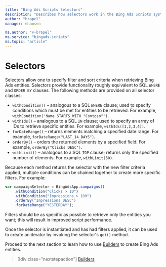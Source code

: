 ```yaml
---
title: "Bing Ads Scripts Selectors"
description: "Describes how selectors work in the Bing Ads Scripts system."
author: "brapel"
manager: ehansen

ms.author: "v-brapel"
ms.service: "bingads-scripts"
ms.topic: "article"
---
```


# Selectors

Selectors allow one to specify filter and sort criteria when retrieving Bing Ads entities.  Selectors provide functionality roughly equivalent to SQL `WHERE` and `ORDER BY` clauses. The following methods are provided on all selector classes:

- <code>withCondition()</code> – analogous to a SQL `WHERE` clause; used to specify conditions which must be met for entities to be retrieved. For example, `withCondition('Name STARTS_WITH "Contoso"')`.
- <code>withIds()</code> – analogous to a SQL `IN` clause; used to specify an array of IDs to retrieve specific entities. For example, `withIds([1,2,3,4])`.
- <code>forDateRange()</code> – returns elements matching a specified date range. For example, `forDateRange("LAST_14_DAYS")`.
- <code>orderBy()</code> – orders the returned elements by a specified field. For example, `orderBy("Clicks DESC")`.
- <code>withLimit()</code> – analogous to a SQL `TOP` clause; returns only the specified number of elements. For example, `withLimit(50)`.

Because each method returns the selector with the new filter criteria applied, multiple conditions can be chained together to create more specific filters. For example:

```javascript
var campaignSelector = BingAdsApp.campaigns()
    .withCondition("Clicks > 10")
    .withCondition("Impressions > 100")
    .orderBy("Impressions DESC")
    .forDateRange("YESTERDAY");
```

Filters should be as specific as possible to retrieve only the entities you want; this will result in improved script performance.  

Once the selector is instantiated and has had filters applied, it can be used to create an iterator by invoking the selector's `get()` method.

Proceed to the next section to learn how to use [Builders](./builders) to create Bing Ads entities.
> [!div class="nextstepaction"]
> [Builders](./builders)
